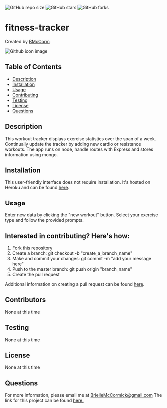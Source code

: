 

![GitHub repo size](https://img.shields.io/github/repo-size/BMcCorm/fitness-tracker)
![GitHub stars](https://img.shields.io/github/stars/BMcCorm/fitness-tracker?style=social)
![GitHub forks](https://img.shields.io/github/forks/BMcCorm/fitness-tracker?style=social)

# fitness-tracker
Created by [BMcCorm](https://github.com/BMcCorm) 

![Github icon image](https://avatars1.githubusercontent.com/u/64443618?v=4)

## Table of Contents
- [Description](#Description)
- [Installation](#Installation)
- [Usage](#Usage)
- [Contributing](#Contributors)
- [Testing](#Testing)
- [License](#License)
- [Questions](#Questions)

## Description

This workout tracker displays exercise statistics over the span of a week. Continually update the tracker by adding new cardio or resistance workouts. The app runs on node, handle routes with Express and stores information using mongo.

## Installation
This user-friendly interface does not require installation. It's hosted on Heroku and can be found [here](https://fitness-tracker-bm.herokuapp.com/).

## Usage
Enter new data by clicking the "new workout" button. Select your exercise type and follow the provided prompts. 

## Interested in contributing? Here's how:

1. Fork this repository
2. Create a branch: git checkout -b "create_a_branch_name"
3. Make and commit your changes: git commit -m "add your message here"
4. Push to the master branch: git push origin "branch_name"
5. Create the pull request

Additional information on creating a pull request can be found [here](https://help.github.com/en/github/collaborating-with-issues-and-pull-requests/creating-a-pull-request). 

## Contributors
None at this time

## Testing
None at this time

## License
None at this time 

## Questions
For more information, please email me at BrielleMcCormick@gmail.com
The link for this project can be found [here.](https://BMcCorm.github.io/fitness-tracker/)




